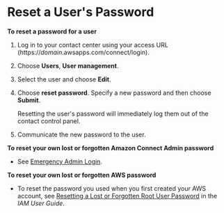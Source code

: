 # Reset a User's Password<a name="password-reset"></a>

**To reset a password for a user**

1. Log in to your contact center using your access URL \(https://*domain*\.awsapps\.com/connect/login\)\.

1. Choose **Users**, **User management**\.

1. Select the user and choose **Edit**\.

1. Choose **reset password**\. Specify a new password and then choose **Submit**\.

   Resetting the user's password will immediately log them out of the contact control panel\.

1. Communicate the new password to the user\.

**To reset your own lost or forgotten Amazon Connect Admin password**
+ See [Emergency Admin Login](emergency-admin-login.md)\.

**To reset your own lost or forgotten AWS password**
+ To reset the password you used when you first created your AWS account, see [Resetting a Lost or Forgotten Root User Password](https://docs.aws.amazon.com/IAM/latest/UserGuide/id_credentials_access-keys_retrieve.html#reset-root-password) in the *IAM User Guide*\. 